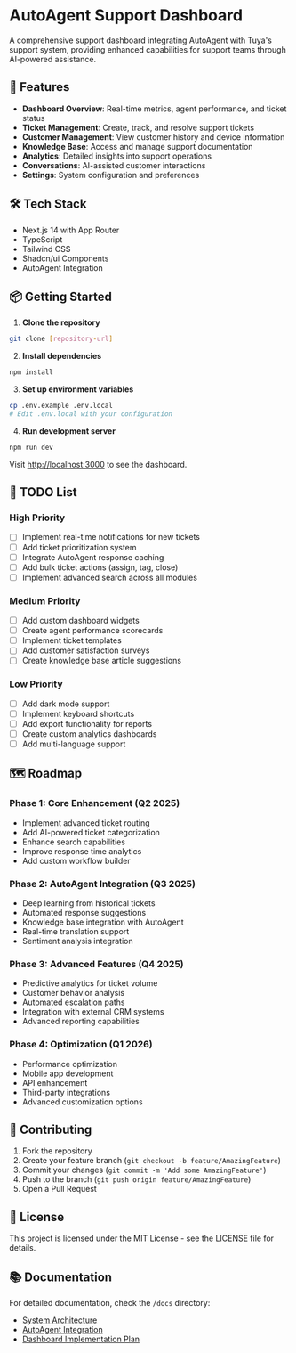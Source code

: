 # AutoAgent Support Dashboard

A comprehensive support dashboard integrating AutoAgent with Tuya's support system, providing enhanced capabilities for support teams through AI-powered assistance.

## 🚀 Features

- **Dashboard Overview**: Real-time metrics, agent performance, and ticket status
- **Ticket Management**: Create, track, and resolve support tickets
- **Customer Management**: View customer history and device information
- **Knowledge Base**: Access and manage support documentation
- **Analytics**: Detailed insights into support operations
- **Conversations**: AI-assisted customer interactions
- **Settings**: System configuration and preferences

## 🛠 Tech Stack

- Next.js 14 with App Router
- TypeScript
- Tailwind CSS
- Shadcn/ui Components
- AutoAgent Integration

## 📦 Getting Started

1. **Clone the repository**
```bash
git clone [repository-url]
```

2. **Install dependencies**
```bash
npm install
```

3. **Set up environment variables**
```bash
cp .env.example .env.local
# Edit .env.local with your configuration
```

4. **Run development server**
```bash
npm run dev
```

Visit [http://localhost:3000](http://localhost:3000) to see the dashboard.

## 📝 TODO List

### High Priority
- [ ] Implement real-time notifications for new tickets
- [ ] Add ticket prioritization system
- [ ] Integrate AutoAgent response caching
- [ ] Add bulk ticket actions (assign, tag, close)
- [ ] Implement advanced search across all modules

### Medium Priority
- [ ] Add custom dashboard widgets
- [ ] Create agent performance scorecards
- [ ] Implement ticket templates
- [ ] Add customer satisfaction surveys
- [ ] Create knowledge base article suggestions

### Low Priority
- [ ] Add dark mode support
- [ ] Implement keyboard shortcuts
- [ ] Add export functionality for reports
- [ ] Create custom analytics dashboards
- [ ] Add multi-language support

## 🗺 Roadmap

### Phase 1: Core Enhancement (Q2 2025)
- Implement advanced ticket routing
- Add AI-powered ticket categorization
- Enhance search capabilities
- Improve response time analytics
- Add custom workflow builder

### Phase 2: AutoAgent Integration (Q3 2025)
- Deep learning from historical tickets
- Automated response suggestions
- Knowledge base integration with AutoAgent
- Real-time translation support
- Sentiment analysis integration

### Phase 3: Advanced Features (Q4 2025)
- Predictive analytics for ticket volume
- Customer behavior analysis
- Automated escalation paths
- Integration with external CRM systems
- Advanced reporting capabilities

### Phase 4: Optimization (Q1 2026)
- Performance optimization
- Mobile app development
- API enhancement
- Third-party integrations
- Advanced customization options

## 🤝 Contributing

1. Fork the repository
2. Create your feature branch (`git checkout -b feature/AmazingFeature`)
3. Commit your changes (`git commit -m 'Add some AmazingFeature'`)
4. Push to the branch (`git push origin feature/AmazingFeature`)
5. Open a Pull Request

## 📄 License

This project is licensed under the MIT License - see the LICENSE file for details.

## 📚 Documentation

For detailed documentation, check the `/docs` directory:
- [System Architecture](/docs/system-architecture.md)
- [AutoAgent Integration](/docs/AutoAgent-Integration.md)
- [Dashboard Implementation Plan](/docs/dashboard-implementation-plan.md)
